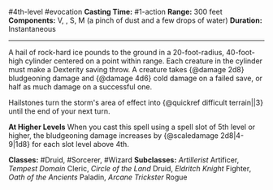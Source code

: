 #4th-level #evocation
**Casting Time:** #1-action
**Range:** 300 feet
**Components:** V, , S, M (a pinch of dust and a few drops of water)
**Duration:** Instantaneous

---

A hail of rock-hard ice pounds to the ground in a 20-foot-radius, 40-foot-high cylinder centered on a point within range. Each creature in the cylinder must make a Dexterity saving throw. A creature takes {@damage 2d8} bludgeoning damage and {@damage 4d6} cold damage on a failed save, or half as much damage on a successful one.

Hailstones turn the storm's area of effect into {@quickref difficult terrain||3} until the end of your next turn.

**At Higher Levels**
When you cast this spell using a spell slot of 5th level or higher, the bludgeoning damage increases by {@scaledamage 2d8|4-9|1d8} for each slot level above 4th.

**Classes:** #Druid, #Sorcerer, #Wizard
**Subclasses:** *Artillerist* Artificer, *Tempest Domain* Cleric, *Circle of the Land* Druid, *Eldritch Knight* Fighter, *Oath of the Ancients* Paladin, *Arcane Trickster* Rogue
